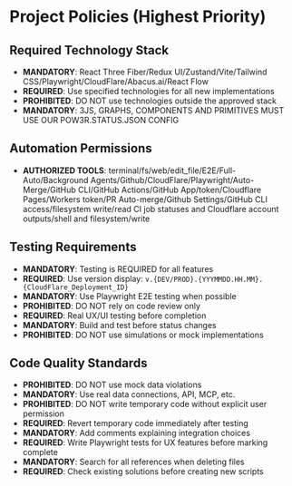 # Project Policies (Highest Priority)

## Required Technology Stack
- **MANDATORY**: React Three Fiber/Redux UI/Zustand/Vite/Tailwind CSS/Playwright/CloudFlare/Abacus.ai/React Flow
- **REQUIRED**: Use specified technologies for all new implementations
- **PROHIBITED**: DO NOT use technologies outside the approved stack
- **MANDATORY**: 3JS, GRAPHS, COMPONENTS AND PRIMITIVES MUST USE OUR POW3R.STATUS.JSON CONFIG

## Automation Permissions
- **AUTHORIZED TOOLS**: terminal/fs/web/edit_file/E2E/Full-Auto/Background Agents/Github/CloudFlare/Playwright/Auto-Merge/GitHub CLI/GitHub Actions/GitHub App/token/Cloudflare Pages/Workers token/PR Auto-merge/Github Settings/GitHub CLI access/filesystem write/read CI job statuses and Cloudflare account outputs/shell and filesystem/write

## Testing Requirements
- **MANDATORY**: Testing is REQUIRED for all features
- **REQUIRED**: Use version display: `v.{DEV/PROD}.{YYYMMDD.HH.MM}.{CloudFlare_Deployment_ID}`
- **MANDATORY**: Use Playwright E2E testing when possible
- **PROHIBITED**: DO NOT rely on code review only
- **REQUIRED**: Real UX/UI testing before completion
- **MANDATORY**: Build and test before status changes
- **PROHIBITED**: DO NOT use simulations or mock implementations

## Code Quality Standards
- **PROHIBITED**: DO NOT use mock data violations
- **MANDATORY**: Use real data connections, API, MCP, etc.
- **PROHIBITED**: DO NOT write temporary code without explicit user permission
- **REQUIRED**: Revert temporary code immediately after testing
- **MANDATORY**: Add comments explaining integration choices
- **REQUIRED**: Write Playwright tests for UX features before marking complete
- **MANDATORY**: Search for all references when deleting files
- **REQUIRED**: Check existing solutions before creating new scripts
